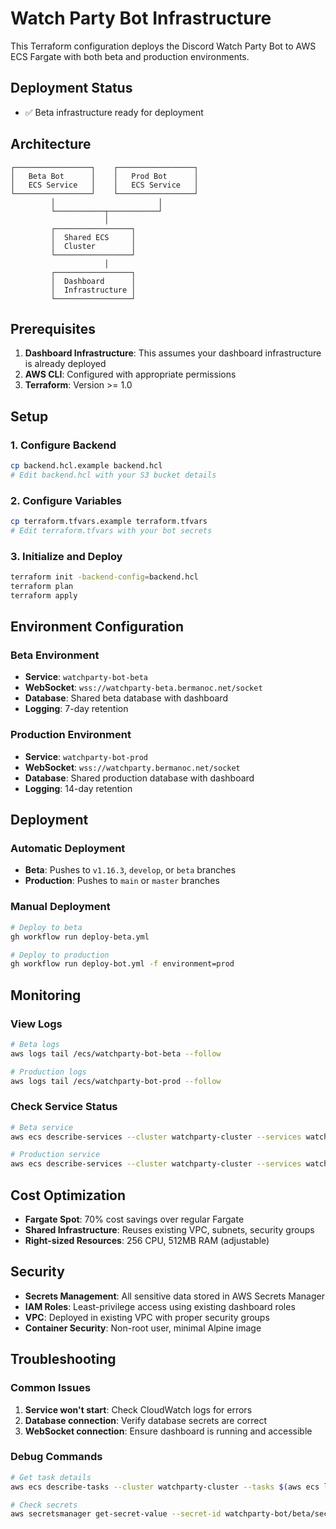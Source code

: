 # Watch Party Bot Infrastructure

This Terraform configuration deploys the Discord Watch Party Bot to AWS ECS Fargate with both beta and production environments.

## Deployment Status
- ✅ Beta infrastructure ready for deployment

## Architecture

```
┌─────────────────┐    ┌─────────────────┐
│   Beta Bot      │    │   Prod Bot      │
│   ECS Service   │    │   ECS Service   │
└─────────────────┘    └─────────────────┘
         │                       │
         └───────────┬───────────┘
                     │
         ┌─────────────────┐
         │  Shared ECS     │
         │  Cluster        │
         └─────────────────┘
                     │
         ┌─────────────────┐
         │  Dashboard      │
         │  Infrastructure │
         └─────────────────┘
```

## Prerequisites

1. **Dashboard Infrastructure**: This assumes your dashboard infrastructure is already deployed
2. **AWS CLI**: Configured with appropriate permissions
3. **Terraform**: Version >= 1.0

## Setup

### 1. Configure Backend

```bash
cp backend.hcl.example backend.hcl
# Edit backend.hcl with your S3 bucket details
```

### 2. Configure Variables

```bash
cp terraform.tfvars.example terraform.tfvars
# Edit terraform.tfvars with your bot secrets
```

### 3. Initialize and Deploy

```bash
terraform init -backend-config=backend.hcl
terraform plan
terraform apply
```

## Environment Configuration

### Beta Environment
- **Service**: `watchparty-bot-beta`
- **WebSocket**: `wss://watchparty-beta.bermanoc.net/socket`
- **Database**: Shared beta database with dashboard
- **Logging**: 7-day retention

### Production Environment
- **Service**: `watchparty-bot-prod`
- **WebSocket**: `wss://watchparty.bermanoc.net/socket`
- **Database**: Shared production database with dashboard
- **Logging**: 14-day retention

## Deployment

### Automatic Deployment
- **Beta**: Pushes to `v1.16.3`, `develop`, or `beta` branches
- **Production**: Pushes to `main` or `master` branches

### Manual Deployment
```bash
# Deploy to beta
gh workflow run deploy-beta.yml

# Deploy to production
gh workflow run deploy-bot.yml -f environment=prod
```

## Monitoring

### View Logs
```bash
# Beta logs
aws logs tail /ecs/watchparty-bot-beta --follow

# Production logs
aws logs tail /ecs/watchparty-bot-prod --follow
```

### Check Service Status
```bash
# Beta service
aws ecs describe-services --cluster watchparty-cluster --services watchparty-bot-beta

# Production service
aws ecs describe-services --cluster watchparty-cluster --services watchparty-bot-prod
```

## Cost Optimization

- **Fargate Spot**: 70% cost savings over regular Fargate
- **Shared Infrastructure**: Reuses existing VPC, subnets, security groups
- **Right-sized Resources**: 256 CPU, 512MB RAM (adjustable)

## Security

- **Secrets Management**: All sensitive data stored in AWS Secrets Manager
- **IAM Roles**: Least-privilege access using existing dashboard roles
- **VPC**: Deployed in existing VPC with proper security groups
- **Container Security**: Non-root user, minimal Alpine image

## Troubleshooting

### Common Issues

1. **Service won't start**: Check CloudWatch logs for errors
2. **Database connection**: Verify database secrets are correct
3. **WebSocket connection**: Ensure dashboard is running and accessible

### Debug Commands

```bash
# Get task details
aws ecs describe-tasks --cluster watchparty-cluster --tasks $(aws ecs list-tasks --cluster watchparty-cluster --service-name watchparty-bot-beta --query 'taskArns[0]' --output text)

# Check secrets
aws secretsmanager get-secret-value --secret-id watchparty-bot/beta/secrets
```
